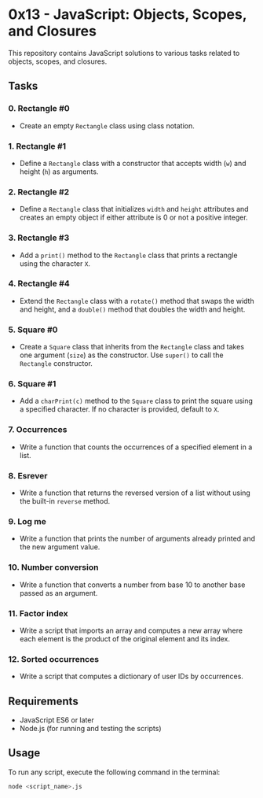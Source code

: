 # 0x13 - JavaScript: Objects, Scopes, and Closures

This repository contains JavaScript solutions to various tasks related to objects, scopes, and closures.

## Tasks

### 0. Rectangle #0
- Create an empty `Rectangle` class using class notation.

### 1. Rectangle #1
- Define a `Rectangle` class with a constructor that accepts width (`w`) and height (`h`) as arguments.

### 2. Rectangle #2
- Define a `Rectangle` class that initializes `width` and `height` attributes and creates an empty object if either attribute is 0 or not a positive integer.

### 3. Rectangle #3
- Add a `print()` method to the `Rectangle` class that prints a rectangle using the character `X`.

### 4. Rectangle #4
- Extend the `Rectangle` class with a `rotate()` method that swaps the width and height, and a `double()` method that doubles the width and height.

### 5. Square #0
- Create a `Square` class that inherits from the `Rectangle` class and takes one argument (`size`) as the constructor. Use `super()` to call the `Rectangle` constructor.

### 6. Square #1
- Add a `charPrint(c)` method to the `Square` class to print the square using a specified character. If no character is provided, default to `X`.

### 7. Occurrences
- Write a function that counts the occurrences of a specified element in a list.

### 8. Esrever
- Write a function that returns the reversed version of a list without using the built-in `reverse` method.

### 9. Log me
- Write a function that prints the number of arguments already printed and the new argument value.

### 10. Number conversion
- Write a function that converts a number from base 10 to another base passed as an argument.

### 11. Factor index
- Write a script that imports an array and computes a new array where each element is the product of the original element and its index.

### 12. Sorted occurrences
- Write a script that computes a dictionary of user IDs by occurrences.

## Requirements
- JavaScript ES6 or later
- Node.js (for running and testing the scripts)

## Usage
To run any script, execute the following command in the terminal:
```bash
node <script_name>.js

